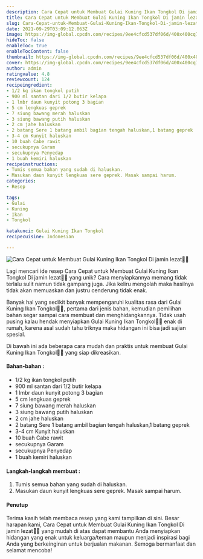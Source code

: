 ```yaml
---
description: Cara Cepat untuk Membuat Gulai Kuning Ikan Tongkol Di jamin lezat"
title: Cara Cepat untuk Membuat Gulai Kuning Ikan Tongkol Di jamin lezat
slug: Cara-Cepat-untuk-Membuat-Gulai-Kuning-Ikan-Tongkol-Di-jamin-lezat
date: 2021-09-29T03:09:12.063Z
image: https://img-global.cpcdn.com/recipes/9ee4cfcd537df06d/400x400cq70/photo.jpg
hideToc: false
enableToc: true
enableTocContent: false
thumbnail: https://img-global.cpcdn.com/recipes/9ee4cfcd537df06d/400x400cq70/photo.jpg
cover: https://img-global.cpcdn.com/recipes/9ee4cfcd537df06d/400x400cq70/photo.jpg
author: admin
ratingvalue: 4.8
reviewcount: 124
recipeingredient:
- 1/2 kg ikan tongkol putih
- 900 ml santan dari 1/2 butir kelapa
- 1 lmbr daun kunyit potong 3 bagian
- 5 cm lengkuas geprek
- 7 siung bawang merah haluskan
- 3 siung bawang putih haluskan
- 2 cm jahe haluskan
- 2 batang Sere 1 batang ambil bagian tengah haluskan,1 batang geprek
- 3-4 cm Kunyit haluskan
- 10 buah Cabe rawit
- secukupnya Garam
- secukupnya Penyedap
- 1 buah kemiri haluskan
recipeinstructions:
- Tumis semua bahan yang sudah di haluskan.
- Masukan daun kunyit lengkuas sere geprek. Masak sampai harum.
categories:
- Resep

tags:
- Gulai
- Kuning
- Ikan
- Tongkol

katakunci: Gulai Kuning Ikan Tongkol
recipecuisine: Indonesian

---
```


![Cara Cepat untuk Membuat Gulai Kuning Ikan Tongkol Di jamin lezat👩‍🍳](https://img-global.cpcdn.com/recipes/9ee4cfcd537df06d/400x400cq70/photo.jpg)

Lagi mencari ide resep Cara Cepat untuk Membuat Gulai Kuning Ikan Tongkol Di jamin lezat👩‍🍳 yang unik? Cara menyiapkannya memang tidak terlalu sulit namun tidak gampang juga. Jika keliru mengolah maka hasilnya tidak akan memuaskan dan justru cenderung tidak enak.

Banyak hal yang sedikit banyak mempengaruhi kualitas rasa dari Gulai Kuning Ikan Tongkol👩‍🍳, pertama dari jenis bahan, kemudian pemilihan bahan segar sampai cara membuat dan menghidangkannya. Tidak usah pusing kalau hendak menyiapkan Gulai Kuning Ikan Tongkol👩‍🍳 enak di rumah, karena asal sudah tahu triknya maka hidangan ini bisa jadi sajian spesial.

Di bawah ini ada beberapa cara mudah dan praktis untuk membuat Gulai Kuning Ikan Tongkol👩‍🍳 yang siap dikreasikan.

<!--inarticleads1-->

#### Bahan-bahan :

- 1/2 kg ikan tongkol putih
- 900 ml santan dari 1/2 butir kelapa
- 1 lmbr daun kunyit potong 3 bagian
- 5 cm lengkuas geprek
- 7 siung bawang merah haluskan
- 3 siung bawang putih haluskan
- 2 cm jahe haluskan
- 2 batang Sere 1 batang ambil bagian tengah haluskan,1 batang geprek
- 3-4 cm Kunyit haluskan
- 10 buah Cabe rawit
- secukupnya Garam
- secukupnya Penyedap
- 1 buah kemiri haluskan

<!--inarticleads2-->

#### Langkah-langkah membuat :

1. Tumis semua bahan yang sudah di haluskan.
1. Masukan daun kunyit lengkuas sere geprek. Masak sampai harum.

#### Penutup

Terima kasih telah membaca resep yang kami tampilkan di sini. Besar harapan kami, Cara Cepat untuk Membuat Gulai Kuning Ikan Tongkol Di jamin lezat👩‍🍳 yang mudah di atas dapat membantu Anda menyiapkan hidangan yang enak untuk keluarga/teman maupun menjadi inspirasi bagi Anda yang berkeinginan untuk berjualan makanan. Semoga bermanfaat dan selamat mencoba!